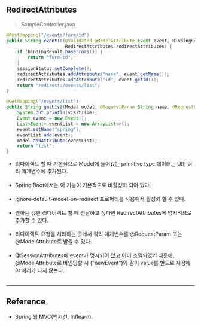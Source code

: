 RedirectAttributes
------------------

> SampleController.java

```java
@PostMapping("/events/form/id")
public String eventId(@Validated @ModelAttribute Event event, BindingResult bindingResult, SessionStatus sessionStatus,
                      RedirectAttributes redirectAttributes) {
    if (bindingResult.hasErrors()) {
        return "form-id";
    }
    sessionStatus.setComplete();
    redirectAttributes.addAttribute("name", event.getName());
    redirectAttributes.addAttribute("id", event.getId());
    return "redirect:/events/list";
}

@GetMapping("/events/list")
public String getList(Model model, @RequestParam String name, @RequestParam Integer id, @SessionAttribute LocalDateTime visitTime) {
    System.out.println(visitTime);
    Event event = new Event();
    List<Event> eventList = new ArrayList<>();
    event.setName("spring");
    eventList.add(event);
    model.addAttribute(eventList);
    return "list";
}
```

-	리다이렉트 할 때 기본적으로 Model에 들어있는 primitive type 데이터는 URI 쿼리 매개변수에 추가된다.<br><br>
-	Spring Boot에서는 이 기능이 기본적으로 비활성화 되어 있다.<br><br>
-	Ignore-default-model-on-redirect 프로퍼티를 사용해서 활성화 할 수 있다.<br><br>
-	원하는 값만 리다이렉트 할 때 전달하고 싶다면 RedirectAttributes에 명시적으로 추가할 수 있다.<br><br>
-	리다이렉트 요청을 처리하는 곳에서 쿼리 매개변수를 @RequestParam 또는 @ModelAttribute로 받을 수 있다.<br><br>
-	@SessionAttributes에 event가 명시되어 있고 이미 소멸되었기 때문에, @ModelAttribute로 바인딩할 시 ("newEvent")와 같이 value를 별도로 지정해야 에러가 나지 않는다.<br><br>

---

Reference
---------

-	Spring 웹 MVC(백기선, Inflearn).<br><br>
